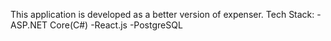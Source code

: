 This application is developed as a better version of expenser.
Tech Stack:
-ASP.NET Core(C#)
-React.js
-PostgreSQL

